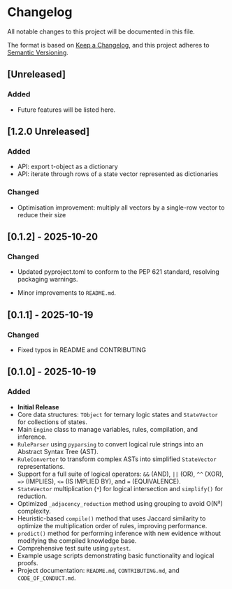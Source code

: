 # Changelog

All notable changes to this project will be documented in this file.

The format is based on [Keep a Changelog](https://keepachangelog.com/en/1.0.0/),
and this project adheres to [Semantic Versioning](https://semver.org/spec/v2.0.0.html).

## [Unreleased]

### Added

- Future features will be listed here.

## [1.2.0 Unreleased]

### Added

- API: export t-object as a dictionary
- API: iterate through rows of a state vector represented as dictionaries

### Changed

- Optimisation improvement: multiply all vectors by a single-row vector to reduce their size

## [0.1.2] - 2025-10-20

### Changed

- Updated pyproject.toml to conform to the PEP 621 standard, resolving packaging warnings.

- Minor improvements to `README.md`.

## [0.1.1] - 2025-10-19

### Changed

- Fixed typos in README and CONTRIBUTING

## [0.1.0] - 2025-10-19

### Added

- **Initial Release**
- Core data structures: `TObject` for ternary logic states and `StateVector` for collections of states.
- Main `Engine` class to manage variables, rules, compilation, and inference.
- `RuleParser` using `pyparsing` to convert logical rule strings into an Abstract Syntax Tree (AST).
- `RuleConverter` to transform complex ASTs into simplified `StateVector` representations.
- Support for a full suite of logical operators: `&&` (AND), `||` (OR), `^^` (XOR), `=>` (IMPLIES), `<=` (IS IMPLIED
  BY), and `=` (EQUIVALENCE).
- `StateVector` multiplication (`*`) for logical intersection and `simplify()` for reduction.
- Optimized `_adjacency_reduction` method using grouping to avoid O(N²) complexity.
- Heuristic-based `compile()` method that uses Jaccard similarity to optimize the multiplication order of rules,
  improving performance.
- `predict()` method for performing inference with new evidence without modifying the compiled knowledge base.
- Comprehensive test suite using `pytest`.
- Example usage scripts demonstrating basic functionality and logical proofs.
- Project documentation: `README.md`, `CONTRIBUTING.md`, and `CODE_OF_CONDUCT.md`.
